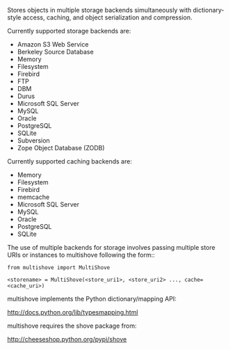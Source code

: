 Stores objects in multiple storage backends simultaneously with dictionary-style access, caching, and object serialization and compression.

Currently supported storage backends are:

* Amazon S3 Web Service
* Berkeley Source Database
* Memory
* Filesystem
* Firebird
* FTP
* DBM
* Durus
* Microsoft SQL Server
* MySQL
* Oracle
* PostgreSQL
* SQLite
* Subversion
* Zope Object Database (ZODB)

Currently supported caching backends are:

* Memory
* Filesystem
* Firebird
* memcache
* Microsoft SQL Server
* MySQL
* Oracle
* PostgreSQL
* SQLite

The use of multiple backends for storage involves passing multiple store URIs or instances to multishove following the form::

    from multishove import MultiShove

    <storename> = MultiShove(<store_uri1>, <store_uri2> ..., cache=<cache_uri>)

multishove implements the Python dictionary/mapping API:

http://docs.python.org/lib/typesmapping.html

multishove requires the shove package from:

http://cheeseshop.python.org/pypi/shove
